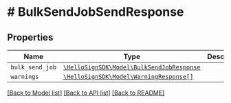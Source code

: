 # # BulkSendJobSendResponse



## Properties

Name | Type | Description | Notes
------------ | ------------- | ------------- | -------------
| `bulk_send_job` | [```\HelloSignSDK\Model\BulkSendJobResponse```](BulkSendJobResponse.md) |    |  |
| `warnings` | [```\HelloSignSDK\Model\WarningResponse[]```](WarningResponse.md) |    |  |

[[Back to Model list]](../../README.md#models) [[Back to API list]](../../README.md#endpoints) [[Back to README]](../../README.md)
